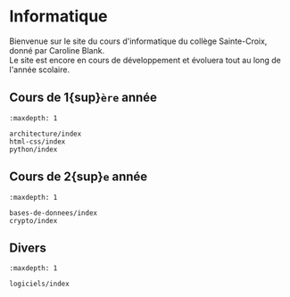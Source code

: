 <!-- Copyright 2024 Caroline Blank <caro@c-space.org> -->
<!-- SPDX-License-Identifier: CC-BY-NC-SA-4.0 -->

# Informatique

Bienvenue sur le site du cours d'informatique du collège Sainte-Croix, donné par
Caroline Blank.\
Le site est encore en cours de développement et évoluera tout au long de l'année
scolaire.

## Cours de 1{sup}`ère` année

```{toctree}
:maxdepth: 1

architecture/index
html-css/index
python/index
```

## Cours de 2{sup}`e` année

```{toctree}
:maxdepth: 1

bases-de-donnees/index
crypto/index
```

## Divers

```{toctree}
:maxdepth: 1

logiciels/index
```
